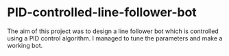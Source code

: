 # PID-controlled-line-follower-bot   
The aim of this project was to design a line follower bot which is controlled using a PID control algorithm.
I managed to tune the parameters and make a working bot.
